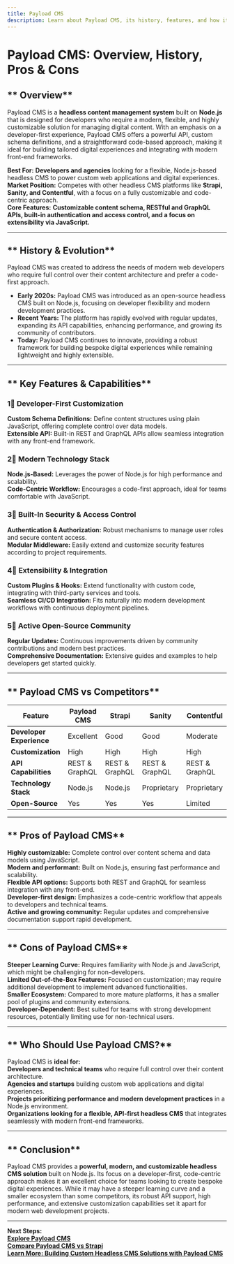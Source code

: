 ```yaml
---
title: Payload CMS
description: Learn about Payload CMS, its history, features, and how it compares to other headless CMS platforms.
---
```


# **Payload CMS: Overview, History, Pros & Cons**

## ** Overview**  
Payload CMS is a **headless content management system** built on **Node.js** that is designed for developers who require a modern, flexible, and highly customizable solution for managing digital content. With an emphasis on a developer-first experience, Payload CMS offers a powerful API, custom schema definitions, and a straightforward code-based approach, making it ideal for building tailored digital experiences and integrating with modern front-end frameworks.

 **Best For:** **Developers and agencies** looking for a flexible, Node.js-based headless CMS to power custom web applications and digital experiences.  
 **Market Position:** Competes with other headless CMS platforms like **Strapi, Sanity, and Contentful**, with a focus on a fully customizable and code-centric approach.  
 **Core Features:** **Customizable content schema, RESTful and GraphQL APIs, built-in authentication and access control, and a focus on extensibility via JavaScript.**

---

## ** History & Evolution**  
Payload CMS was created to address the needs of modern web developers who require full control over their content architecture and prefer a code-first approach.

- **Early 2020s:** Payload CMS was introduced as an open-source headless CMS built on Node.js, focusing on developer flexibility and modern development practices.
- **Recent Years:** The platform has rapidly evolved with regular updates, expanding its API capabilities, enhancing performance, and growing its community of contributors.
- **Today:** Payload CMS continues to innovate, providing a robust framework for building bespoke digital experiences while remaining lightweight and highly extensible.

---

## ** Key Features & Capabilities**

### **1⃣ Developer-First Customization**
 **Custom Schema Definitions:** Define content structures using plain JavaScript, offering complete control over data models.  
 **Extensible API:** Built-in REST and GraphQL APIs allow seamless integration with any front-end framework.

### **2⃣ Modern Technology Stack**
 **Node.js-Based:** Leverages the power of Node.js for high performance and scalability.  
 **Code-Centric Workflow:** Encourages a code-first approach, ideal for teams comfortable with JavaScript.

### **3⃣ Built-In Security & Access Control**
 **Authentication & Authorization:** Robust mechanisms to manage user roles and secure content access.  
 **Modular Middleware:** Easily extend and customize security features according to project requirements.

### **4⃣ Extensibility & Integration**
 **Custom Plugins & Hooks:** Extend functionality with custom code, integrating with third-party services and tools.  
 **Seamless CI/CD Integration:** Fits naturally into modern development workflows with continuous deployment pipelines.

### **5⃣ Active Open-Source Community**
 **Regular Updates:** Continuous improvements driven by community contributions and modern best practices.  
 **Comprehensive Documentation:** Extensive guides and examples to help developers get started quickly.

---

## ** Payload CMS vs Competitors**

| Feature                    | Payload CMS      | Strapi           | Sanity          | Contentful       |
|----------------------------|------------------|------------------|-----------------|------------------|
| **Developer Experience**   |  Excellent     |  Good          |  Good         |  Moderate      |
| **Customization**          |  High          |  High          |  High         |  High          |
| **API Capabilities**       |  REST & GraphQL|  REST & GraphQL|  REST & GraphQL|  REST & GraphQL |
| **Technology Stack**       |  Node.js       |  Node.js       |  Proprietary  |  Proprietary   |
| **Open-Source**            |  Yes           |  Yes           |  Yes          |  Limited       |

---

## ** Pros of Payload CMS**  
 **Highly customizable:** Complete control over content schema and data models using JavaScript.  
 **Modern and performant:** Built on Node.js, ensuring fast performance and scalability.  
 **Flexible API options:** Supports both REST and GraphQL for seamless integration with any front-end.  
 **Developer-first design:** Emphasizes a code-centric workflow that appeals to developers and technical teams.  
 **Active and growing community:** Regular updates and comprehensive documentation support rapid development.

---

## ** Cons of Payload CMS**  
 **Steeper Learning Curve:** Requires familiarity with Node.js and JavaScript, which might be challenging for non-developers.  
 **Limited Out-of-the-Box Features:** Focused on customization; may require additional development to implement advanced functionalities.  
 **Smaller Ecosystem:** Compared to more mature platforms, it has a smaller pool of plugins and community extensions.  
 **Developer-Dependent:** Best suited for teams with strong development resources, potentially limiting use for non-technical users.

---

## ** Who Should Use Payload CMS?**  
Payload CMS is **ideal for:**  
 **Developers and technical teams** who require full control over their content architecture.  
 **Agencies and startups** building custom web applications and digital experiences.  
 **Projects prioritizing performance and modern development practices** in a Node.js environment.  
 **Organizations looking for a flexible, API-first headless CMS** that integrates seamlessly with modern front-end frameworks.

---

## ** Conclusion**  
Payload CMS provides a **powerful, modern, and customizable headless CMS solution** built on Node.js. Its focus on a developer-first, code-centric approach makes it an excellent choice for teams looking to create bespoke digital experiences. While it may have a steeper learning curve and a smaller ecosystem than some competitors, its robust API support, high performance, and extensive customization capabilities set it apart for modern web development projects.

---

 **Next Steps:**  
 **[Explore Payload CMS](https://payloadcms.com/)**  
 **[Compare Payload CMS vs Strapi](#)**  
 **[Learn More: Building Custom Headless CMS Solutions with Payload CMS](#)**
